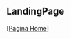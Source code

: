 ## LandingPage

[[Pagina Home](https://photos.google.com/album/AF1QipOCISgLfKOqtmHrTjkK7zFWkZ2qmsPaccJ7lFf8/photo/AF1QipN_cDi0UxZ-hPcu7bAiYrzlzeHM8Z4IA88mGS6O)]
